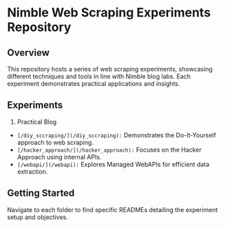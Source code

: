 # Nimble Web Scraping Experiments Repository

## Overview
This repository hosts a series of web scraping experiments, showcasing different techniques and tools in line with Nimble blog labs. Each experiment demonstrates practical applications and insights.

## Experiments
1. Practical Blog
  - `[/diy_sccraping/](/diy_sccraping):` Demonstrates the Do-It-Yourself approach to web scraping.
  - `[/hacker_approach/](/hacker_approach):` Focuses on the Hacker Approach using internal APIs.
  - `[/webapi/](/webapi):` Explores Managed WebAPIs for efficient data extraction.

## Getting Started
Navigate to each folder to find specific READMEs detailing the experiment setup and objectives.


